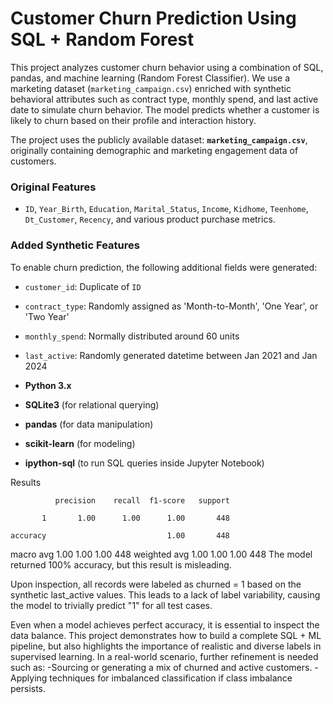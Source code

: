 # Customer Churn Prediction Using SQL + Random Forest

This project analyzes customer churn behavior using a combination of SQL, pandas, and machine learning (Random Forest Classifier). We use a marketing dataset (`marketing_campaign.csv`) enriched with synthetic behavioral attributes such as contract type, monthly spend, and last active date to simulate churn behavior. The model predicts whether a customer is likely to churn based on their profile and interaction history.

The project uses the publicly available dataset: **`marketing_campaign.csv`**, originally containing demographic and marketing engagement data of customers.

### Original Features
- `ID`, `Year_Birth`, `Education`, `Marital_Status`, `Income`, `Kidhome`, `Teenhome`, `Dt_Customer`, `Recency`, and various product purchase metrics.

### Added Synthetic Features
To enable churn prediction, the following additional fields were generated:
- `customer_id`: Duplicate of `ID`
- `contract_type`: Randomly assigned as 'Month-to-Month', 'One Year', or 'Two Year'
- `monthly_spend`: Normally distributed around 60 units
- `last_active`: Randomly generated datetime between Jan 2021 and Jan 2024


- **Python 3.x**
- **SQLite3** (for relational querying)
- **pandas** (for data manipulation)
- **scikit-learn** (for modeling)
- **ipython-sql** (to run SQL queries inside Jupyter Notebook)

Results

              precision    recall  f1-score   support

           1       1.00      1.00      1.00       448

    accuracy                           1.00       448
   macro avg       1.00      1.00      1.00       448
weighted avg       1.00      1.00      1.00       448
The model returned 100% accuracy, but this result is misleading.

Upon inspection, all records were labeled as churned = 1 based on the synthetic last_active values. 
This leads to a lack of label variability, causing the model to trivially predict "1" for all test cases.

Even when a model achieves perfect accuracy, it is essential to inspect the data balance.
This project demonstrates how to build a complete SQL + ML pipeline, but also highlights the importance of realistic and diverse labels in supervised learning.
In a real-world scenario, further refinement is needed such as:
-Sourcing or generating a mix of churned and active customers.
-Applying techniques for imbalanced classification if class imbalance persists.
